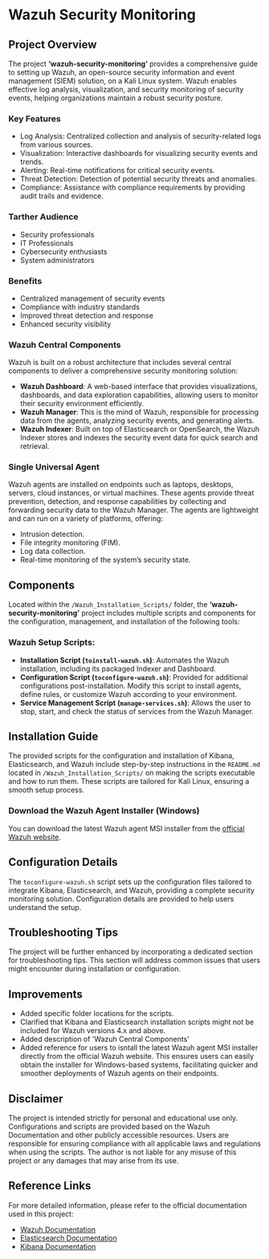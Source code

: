 # Wazuh Security Monitoring

## Project Overview
The project **‘wazuh-security-monitoring’** provides a comprehensive guide to setting up Wazuh, an open-source security information and event management (SIEM) solution, on a Kali Linux system. Wazuh enables effective log analysis, visualization, and security monitoring of security events, helping organizations maintain a robust security posture.

### Key Features
- Log Analysis: Centralized collection and analysis of security-related logs from various sources.
- Visualization: Interactive dashboards for visualizing security events and trends.
- Alerting: Real-time notifications for critical security events.
- Threat Detection: Detection of potential security threats and anomalies.
- Compliance: Assistance with compliance requirements by providing audit trails and evidence.

### Tarther Audience
- Security professionals
- IT Professionals
- Cybersecurity enthusiasts
- System administrators

### Benefits
- Centralized management of security events
- Compliance with industry standards
- Improved threat detection and response
- Enhanced security visibility
 
### Wazuh Central Components
Wazuh is built on a robust architecture that includes several central components to deliver a comprehensive security monitoring solution:
- **Wazuh Dashboard**: A web-based interface that provides visualizations, dashboards, and data exploration capabilities, allowing users to monitor their security environment efficiently.
- **Wazuh Manager**: This is the mind of Wazuh, responsible for processing data from the agents, analyzing security events, and generating alerts.
- **Wazuh Indexer**: Built on top of Elasticsearch or OpenSearch, the Wazuh Indexer stores and indexes the security event data for quick search and retrieval.

### Single Universal Agent
Wazuh agents are installed on endpoints such as laptops, desktops, servers, cloud instances, or virtual machines. These agents provide threat prevention, detection, and response capabilities by collecting and forwarding security data to the Wazuh Manager. The agents are lightweight and can run on a variety of platforms, offering:
- Intrusion detection.
- File integrity monitoring (FIM).
- Log data collection.
- Real-time monitoring of the system’s security state.

## Components
Located within the `/Wazuh_Installation_Scripts/` folder, the **‘wazuh-security-monitoring’** project includes multiple scripts and components for the configuration, management, and installation of the following tools:

### Wazuh Setup Scripts:
- **Installation Script (`toinstall-wazuh.sh`)**: Automates the Wazuh installation, including its packaged Indexer and Dashboard.
- **Configuration Script (`toconfigure-wazuh.sh`)**: Provided for additional configurations post-installation. Modify this script to install agents, define rules, or customize Wazuh according to your environment.
- **Service Management Script (`manage-services.sh`)**: Allows the user to stop, start, and check the status of services from the Wazuh Manager.

## Installation Guide
The provided scripts for the configuration and installation of Kibana, Elasticsearch, and Wazuh include step-by-step instructions in the `README.md` located in `/Wazuh_Installation_Scripts/` on making the scripts executable and how to run them. These scripts are tailored for Kali Linux, ensuring a smooth setup process.

### Download the Wazuh Agent Installer (Windows)
You can download the latest Wazuh agent MSI installer from the [official Wazuh website](https://wazuh.com/).

## Configuration Details
The `toconfigure-wazuh.sh` script sets up the configuration files tailored to integrate Kibana, Elasticsearch, and Wazuh, providing a complete security monitoring solution. Configuration details are provided to help users understand the setup.

## Troubleshooting Tips
The project will be further enhanced by incorporating a dedicated section for troubleshooting tips. This section will address common issues that users might encounter during installation or configuration.

## Improvements
- Added specific folder locations for the scripts.
- Clarified that Kibana and Elasticsearch installation scripts might not be included for Wazuh versions 4.x and above.
- Added description of 'Wazuh Central Components'
- Added reference for users to isntall the latest Wazuh agent MSI installer directly from the official Wazuh website. This ensures users can easily obtain the installer for Windows-based systems, facilitating quicker and smoother deployments of Wazuh agents on their endpoints.

## Disclaimer
The project is intended strictly for personal and educational use only. Configurations and scripts are provided based on the Wazuh Documentation and other publicly accessible resources. Users are responsible for ensuring compliance with all applicable laws and regulations when using the scripts. The author is not liable for any misuse of this project or any damages that may arise from its use.

## Reference Links
For more detailed information, please refer to the official documentation used in this project:
- [Wazuh Documentation](https://documentation.wazuh.com/)
- [Elasticsearch Documentation](https://www.elastic.co/guide/en/elasticsearch/reference/current/index.html)
- [Kibana Documentation](https://www.elastic.co/guide/en/kibana/current/index.html)
